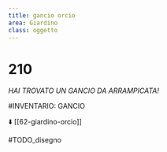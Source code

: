 ```yaml
---
title: gancio orcio
area: Giardino
class: oggetto
---
```

# 210
_HAI TROVATO UN GANCIO DA ARRAMPICATA!_

#INVENTARIO: GANCIO

⬇️ [[62-giardino-orcio]]

#TODO_disegno